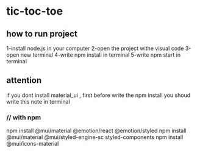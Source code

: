 # tic-toc-toe
## how to run project
1-install node.js in your computer
2-open the project withe visual code
3-open new terminal
4-write npm install in terminal
5-write npm start in terminal
## attention
if you dont install material_ui , first before write the npm install you shoud write this note in terminal
###  // with npm
npm install @mui/material @emotion/react @emotion/styled
npm install @mui/material @mui/styled-engine-sc styled-components
npm install @mui/icons-material